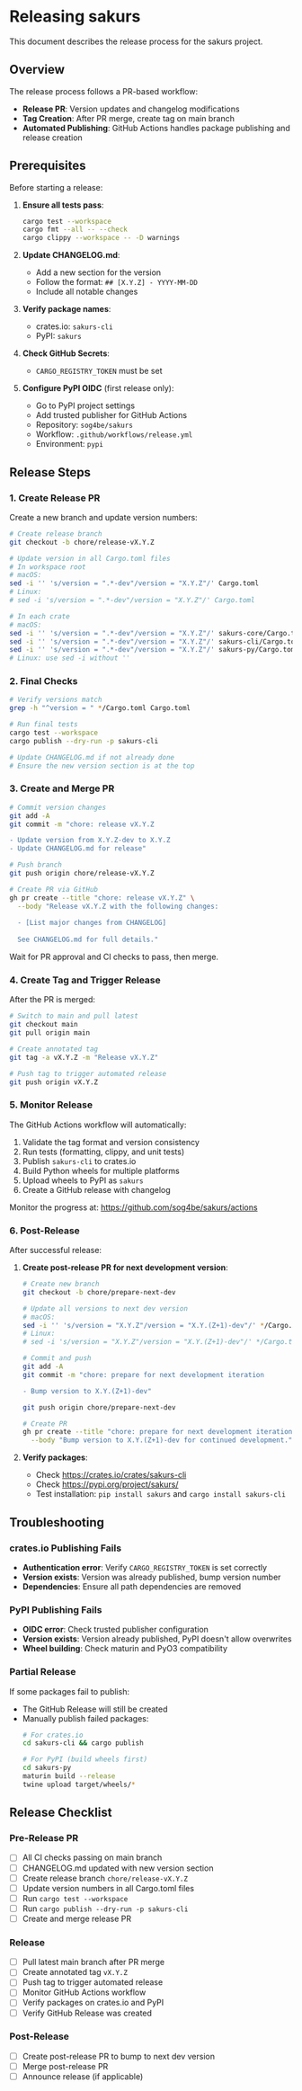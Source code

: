 # Releasing sakurs

This document describes the release process for the sakurs project.

## Overview

The release process follows a PR-based workflow:
- **Release PR**: Version updates and changelog modifications
- **Tag Creation**: After PR merge, create tag on main branch
- **Automated Publishing**: GitHub Actions handles package publishing and release creation

## Prerequisites

Before starting a release:

1. **Ensure all tests pass**:
   ```bash
   cargo test --workspace
   cargo fmt --all -- --check
   cargo clippy --workspace -- -D warnings
   ```

2. **Update CHANGELOG.md**:
   - Add a new section for the version
   - Follow the format: `## [X.Y.Z] - YYYY-MM-DD`
   - Include all notable changes

3. **Verify package names**:
   - crates.io: `sakurs-cli`
   - PyPI: `sakurs`

4. **Check GitHub Secrets**:
   - `CARGO_REGISTRY_TOKEN` must be set

5. **Configure PyPI OIDC** (first release only):
   - Go to PyPI project settings
   - Add trusted publisher for GitHub Actions
   - Repository: `sog4be/sakurs`
   - Workflow: `.github/workflows/release.yml`
   - Environment: `pypi`

## Release Steps

### 1. Create Release PR

Create a new branch and update version numbers:
```bash
# Create release branch
git checkout -b chore/release-vX.Y.Z

# Update version in all Cargo.toml files
# In workspace root
# macOS:
sed -i '' 's/version = ".*-dev"/version = "X.Y.Z"/' Cargo.toml
# Linux:
# sed -i 's/version = ".*-dev"/version = "X.Y.Z"/' Cargo.toml

# In each crate
# macOS:
sed -i '' 's/version = ".*-dev"/version = "X.Y.Z"/' sakurs-core/Cargo.toml
sed -i '' 's/version = ".*-dev"/version = "X.Y.Z"/' sakurs-cli/Cargo.toml
sed -i '' 's/version = ".*-dev"/version = "X.Y.Z"/' sakurs-py/Cargo.toml
# Linux: use sed -i without ''
```

### 2. Final Checks

```bash
# Verify versions match
grep -h "^version = " */Cargo.toml Cargo.toml

# Run final tests
cargo test --workspace
cargo publish --dry-run -p sakurs-cli

# Update CHANGELOG.md if not already done
# Ensure the new version section is at the top
```

### 3. Create and Merge PR

```bash
# Commit version changes
git add -A
git commit -m "chore: release vX.Y.Z

- Update version from X.Y.Z-dev to X.Y.Z
- Update CHANGELOG.md for release"

# Push branch
git push origin chore/release-vX.Y.Z

# Create PR via GitHub
gh pr create --title "chore: release vX.Y.Z" \
  --body "Release vX.Y.Z with the following changes:
  
  - [List major changes from CHANGELOG]
  
  See CHANGELOG.md for full details."
```

Wait for PR approval and CI checks to pass, then merge.

### 4. Create Tag and Trigger Release

After the PR is merged:
```bash
# Switch to main and pull latest
git checkout main
git pull origin main

# Create annotated tag
git tag -a vX.Y.Z -m "Release vX.Y.Z"

# Push tag to trigger automated release
git push origin vX.Y.Z
```

### 5. Monitor Release

The GitHub Actions workflow will automatically:
1. Validate the tag format and version consistency
2. Run tests (formatting, clippy, and unit tests)
3. Publish `sakurs-cli` to crates.io
4. Build Python wheels for multiple platforms
5. Upload wheels to PyPI as `sakurs`
6. Create a GitHub release with changelog

Monitor the progress at: https://github.com/sog4be/sakurs/actions

### 6. Post-Release

After successful release:

1. **Create post-release PR for next development version**:
   ```bash
   # Create new branch
   git checkout -b chore/prepare-next-dev
   
   # Update all versions to next dev version
   # macOS:
   sed -i '' 's/version = "X.Y.Z"/version = "X.Y.(Z+1)-dev"/' */Cargo.toml Cargo.toml
   # Linux:
   # sed -i 's/version = "X.Y.Z"/version = "X.Y.(Z+1)-dev"/' */Cargo.toml Cargo.toml
   
   # Commit and push
   git add -A
   git commit -m "chore: prepare for next development iteration
   
   - Bump version to X.Y.(Z+1)-dev"
   
   git push origin chore/prepare-next-dev
   
   # Create PR
   gh pr create --title "chore: prepare for next development iteration" \
     --body "Bump version to X.Y.(Z+1)-dev for continued development."
   ```

2. **Verify packages**:
   - Check https://crates.io/crates/sakurs-cli
   - Check https://pypi.org/project/sakurs/
   - Test installation: `pip install sakurs` and `cargo install sakurs-cli`

## Troubleshooting

### crates.io Publishing Fails

- **Authentication error**: Verify `CARGO_REGISTRY_TOKEN` is set correctly
- **Version exists**: Version was already published, bump version number
- **Dependencies**: Ensure all path dependencies are removed

### PyPI Publishing Fails

- **OIDC error**: Check trusted publisher configuration
- **Version exists**: Version already published, PyPI doesn't allow overwrites
- **Wheel building**: Check maturin and PyO3 compatibility

### Partial Release

If some packages fail to publish:
- The GitHub Release will still be created
- Manually publish failed packages:
  ```bash
  # For crates.io
  cd sakurs-cli && cargo publish
  
  # For PyPI (build wheels first)
  cd sakurs-py
  maturin build --release
  twine upload target/wheels/*
  ```

## Release Checklist

### Pre-Release PR
- [ ] All CI checks passing on main branch
- [ ] CHANGELOG.md updated with new version section
- [ ] Create release branch `chore/release-vX.Y.Z`
- [ ] Update version numbers in all Cargo.toml files
- [ ] Run `cargo test --workspace`
- [ ] Run `cargo publish --dry-run -p sakurs-cli`
- [ ] Create and merge release PR

### Release
- [ ] Pull latest main branch after PR merge
- [ ] Create annotated tag `vX.Y.Z`
- [ ] Push tag to trigger automated release
- [ ] Monitor GitHub Actions workflow
- [ ] Verify packages on crates.io and PyPI
- [ ] Verify GitHub Release was created

### Post-Release
- [ ] Create post-release PR to bump to next dev version
- [ ] Merge post-release PR
- [ ] Announce release (if applicable)